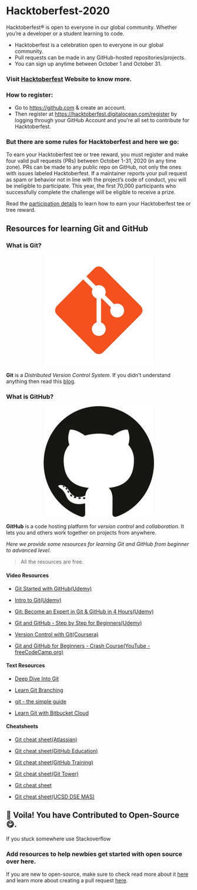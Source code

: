 # Hacktoberfest-2020

Hacktoberfest® is open to everyone in our global community. Whether you’re a developer or a student learning to code.

* Hacktoberfest is a celebration open to everyone in our global community.
* Pull requests can be made in any GitHub-hosted repositories/projects.
* You can sign up anytime between October 1 and October 31.

### Visit [Hacktoberfest](https://hacktoberfest.digitalocean.com/) Website to know more.

### How to register:

* Go to <https://github.com> & create an account.
* Then register at <https://hacktoberfest.digitalocean.com/register> by logging through your GitHub Account and you're all set to contribute for Hacktoberfest.

### But there are some rules for Hacktoberfest and here we go:
To earn your Hacktoberfest tee or tree reward, you must register and make four valid pull requests (PRs) between October 1-31, 2020 (in any time zone). PRs can be made to any public repo on GitHub, not only the ones with issues labeled Hacktoberfest. If a maintainer reports your pull request as spam or behavior not in line with the project’s code of conduct, you will be ineligible to participate. This year, the first 70,000 participants who successfully complete the challenge will be eligible to receive a prize.

Read the [participation details](https://hacktoberfest.digitalocean.com/details) to learn how to earn your Hacktoberfest tee or tree reward.

## Resources for learning Git and GitHub

### What is Git?

<div align="center">
    <img src="https://github.com/Hack-Club-SIT/Git-Learning-Resources/blob/master/assets/git_logo.png" alt="git-logo" width="300px" height="300px">
</div>

**Git** is a *Distributed Version Control System*. If you didn't understand anything then read this [blog](https://medium.com/@mallickdebajit3/deep-dive-into-git-2e190c5404ea).

### What is GitHub?

<div align="center">
    <img src="https://github.com/Hack-Club-SIT/Git-Learning-Resources/blob/master/assets/github_logo.png" alt="github-logo" width="300px" height="300px">
</div>

**GitHub** is a code hosting platform for *version control* and *collaboration*. It lets you and others work together on projects from anywhere.

*Here we provide some resources for learning Git and GitHub from beginner to advanced level*.

> All the resources are free.

#### Video Resources
* [Git Started with GitHub(Udemy)](https://www.udemy.com/course/git-started-with-github/?LSNPUBID=JVFxdTr9V80&ranEAID=JVFxdTr9V80&ranMID=39197&ranSiteID=JVFxdTr9V80-ueX9MWXfgLzfQ4cyW2x..Q&utm_medium=udemyads&utm_source=aff-campaign)

* [Intro to Git(Udemy)](https://www.udemy.com/course/intro-to-git/?LSNPUBID=JVFxdTr9V80&ranEAID=JVFxdTr9V80&ranMID=39197&ranSiteID=JVFxdTr9V80-EdA9vsQYD99cnfBbrZvx.w&utm_medium=udemyads&utm_source=aff-campaign)

* [Git: Become an Expert in Git & GitHub in 4 Hours(Udemy)](https://www.udemy.com/course/git-expert-4-hours/?LSNPUBID=JVFxdTr9V80&ranEAID=JVFxdTr9V80&ranMID=39197&ranSiteID=JVFxdTr9V80-LkjkptGe2LuspCTaCL6wgQ&utm_medium=udemyads&utm_source=aff-campaign)

* [Git and GitHub - Step by Step for Beginners(Udemy)](https://www.udemy.com/course/git-and-github-step-by-step-for-beginners/?LSNPUBID=JVFxdTr9V80&ranEAID=JVFxdTr9V80&ranMID=39197&ranSiteID=JVFxdTr9V80-EzSBZYea7VseFenSexByOw&utm_medium=udemyads&utm_source=aff-campaign)

* [Version Control with Git(Coursera)](https://www.coursera.org/learn/version-control-with-git?ranMID=40328&ranEAID=JVFxdTr9V80&ranSiteID=JVFxdTr9V80-16ETatBacJxlnbaQQg34QQ&siteID=JVFxdTr9V80-16ETatBacJxlnbaQQg34QQ&utm_content=10&utm_medium=partners&utm_source=linkshare&utm_campaign=JVFxdTr9V80)

* [Git and GitHub for Beginners - Crash Course(YouTube - freeCodeCamp.org)](https://youtu.be/RGOj5yH7evk)

#### Text Resources
* [Deep Dive Into Git](https://medium.com/@mallickdebajit3/deep-dive-into-git-2e190c5404ea)

* [Learn Git Branching](https://learngitbranching.js.org/)

* [git - the simple guide](http://up1.github.io/git-guide/index.html)

* [Learn Git with Bitbucket Cloud](https://www.atlassian.com/git/tutorials/learn-git-with-bitbucket-cloud)

#### Cheatsheets
* [Git cheat sheet(Atlassian)](https://www.atlassian.com/git/tutorials/atlassian-git-cheatsheet)

* [Git cheat sheet(GitHub Education)](https://education.github.com/git-cheat-sheet-education.pdf)

* [Git cheat sheet(GitHub Training)](https://github.github.com/training-kit/downloads/github-git-cheat-sheet.pdf)

* [Git cheat sheet(Git Tower)](https://www.git-tower.com/blog/git-cheat-sheet/)

* [Git cheat sheet](https://about.gitlab.com/images/press/git-cheat-sheet.pdf)

* [Git cheat sheet(UCSD DSE MAS)](https://mas-dse.github.io/DSE200/cheat_sheets/3_version_control/3_1_git_cheat_sheet.pdf)

## :rocket: Voila! You have Contributed to Open-Source 😋.

If you stuck somewhere use Stackoverflow

### Add resources to help newbies get started with open source over here.

If you are new to open-source, make sure to check read more about it [here](https://www.digitalocean.com/community/tutorial_series/an-introduction-to-open-source) and learn more about creating a pull request [here](https://www.digitalocean.com/community/tutorials/how-to-create-a-pull-request-on-github).
